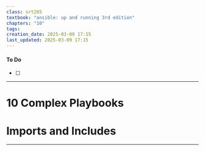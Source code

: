 ```yaml
---
class: srt205
textbook: "ansible: up and running 3rd edition"
chapters: "10"
tags: 
creation_date: 2025-03-09 17:15
last_updated: 2025-03-09 17:15
---
```

#### To Do
- [ ]
---
# 10 Complex Playbooks




# Imports and Includes
---
















